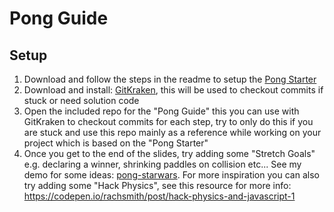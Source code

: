# Pong Guide

## Setup

1. Download and follow the steps in the readme to setup the [Pong Starter](https://github.com/redacademy/pong-starter)
2. Download and install: [GitKraken](https://www.gitkraken.com/), this will be used to checkout commits if stuck or need solution code
3. Open the included repo for the "Pong Guide" this you can use with GitKraken to checkout commits for each step, try to only do this if you are stuck and use this repo mainly as a reference while working on your project which is based on the "Pong Starter"
4. Once you get to the end of the slides, try adding some "Stretch Goals" e.g. declaring a winner, shrinking paddles on collision etc... See my demo for some ideas: [pong-starwars](https://resonantdoghouse.github.io/pong-starwars/). For more inspiration you can also try adding some "Hack Physics", see this resource for more info: https://codepen.io/rachsmith/post/hack-physics-and-javascript-1